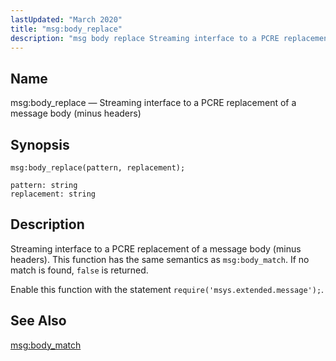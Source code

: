 ```yaml
---
lastUpdated: "March 2020"
title: "msg:body_replace"
description: "msg body replace Streaming interface to a PCRE replacement of a message body minus headers msg body replace pattern replacement Streaming interface to a PCRE replacement of a message body minus headers This function has the same semantics as msg body match If no match is found false is returned..."
---
```


<a name="lua.ref.msg_body_replace"></a> 
## Name

msg:body_replace — Streaming interface to a PCRE replacement of a message body (minus headers)

<a name="idp25387200"></a> 
## Synopsis

`msg:body_replace(pattern, replacement);`

```
pattern: string
replacement: string
```
<a name="idp25389856"></a> 
## Description

Streaming interface to a PCRE replacement of a message body (minus headers). This function has the same semantics as `msg:body_match`. If no match is found, `false` is returned.

Enable this function with the statement `require('msys.extended.message');`.

<a name="idp25393424"></a> 
## See Also

[msg:body_match](/momentum/3/3-reference/3-reference-lua-ref-msg-body-match)